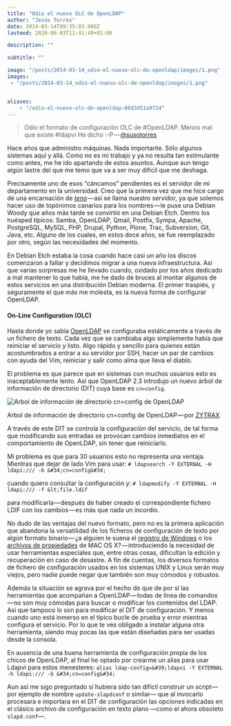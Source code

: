 ```yaml
---
title: "Odio el nuevo OLC de OpenLDAP"
author: "Jesús Torres"
date: 2014-03-14T09:35:03.000Z
lastmod: 2020-06-03T11:41:49+01:00

description: ""

subtitle: ""

image: "/posts/2014-03-14_odio-el-nuevo-olc-de-openldap/images/1.png" 
images:
 - "/posts/2014-03-14_odio-el-nuevo-olc-de-openldap/images/1.png" 


aliases:
    - "/odio-el-nuevo-olc-de-openldap-86d3d51a9724"
---
```


> Odio el formato de configuración OLC de #OpenLDAP. Menos mal que existe #ldapvi He dicho :-P — [@susotorres](https://twitter.com/susotorres/status/441179272498012160)

Hace años que administro máquinas. Nada importante. Sólo algunos sistemas aquí y allá. Como no es mi trabajo y ya no resulta tan estimulante como antes, me he ido apartando de estos asuntos. Aunque aun tengo algún lastre del que me temo que va a ser muy difícil que me deshaga.

Precisamente uno de esos “cáncamos” pendientes es el servidor de mi departamento en la universidad. Creo que la primera vez que me hice cargo de una encarnación de [_teno_](http://es.wikipedia.org/wiki/Macizo_de_Teno) — así se llama nuestro servidor, ya que solemos hacer uso de topónimos canarios para los nombres — le puse una Debian Woody que años más tarde se convirtió en una Debian Etch. Dentro los huésped típicos: Samba, OpenLDAP, Qmail, Postfix, Sympa, Apache, PostgreSQL, MySQL, PHP, Drupal, Python, Plone, Trac, Subversion, Git, Java, etc. Alguno de los cuales, en estos doce años, se fue reemplazado por otro, según las necesidades del momento.

En Debian Etch estaba la cosa cuando hace casi un año los discos comenzaron a fallar y decidimos migrar a una nueva infraestructura. Así que varias sorpresas me he llevado cuando, oxidado por los años dedicado a mal mantener lo que había, me he dado de bruces al montar algunos de estos servicios en una distribución Debian moderna. El primer traspiés, y seguramente el que más me molesta, es la nueva forma de configurar OpenLDAP.

#### On-Line Configuration (OLC)

Hasta donde yo sabía [OpenLDAP](http://www.openldap.org/) se configuraba estáticamente a través de un fichero de texto. Cada vez que se cambiaba algo simplemente había que reiniciar el servicio y listo. Algo rápido y sencillo para quienes están acostumbrados a entrar a su servidor por SSH, hacer un par de cambios con ayuda del Vim, reiniciar y salir como alma que lleva el diablo.

El problema es que parece que en sistemas con muchos usuarios esto es inaceptablemente lento. Así que OpenLDAP 2.3 introdujo un nuevo árbol de información de directorio (DIT) cuya base es `cn=config`.




![Arbol de información de directorio cn=config de OpenLDAP ](https://jmtorres.webs.ull.es/me/wp-content/uploads/2014/03/openldap-dit.png)

Arbol de información de directorio cn=config de OpenLDAP — por [ZYTRAX](http://www.zytrax.com/books/ldap/)



A través de este DIT se controla la configuración del servicio, de tal forma que modificando sus entradas se provocan cambios inmediatos en el comportamiento de OpenLDAP, sin tener que reiniciarlo.

Mi problema es que para 30 usuarios esto no representa una ventaja. Mientras que dejar de lado Vim para usar:
``# ldapsearch -Y EXTERNAL -H ldapi:/// -b &#34;cn=config&#34;``

cuando quiero consultar la configuración y:
``# ldapmodify -Y EXTERNAL -H ldapi:/// -f &lt;file.ldif``

para modificarla — después de haber creado el correspondiente fichero LDIF con los cambios — es más que nada un incordio.

No dudo de las ventajas del nuevo formato, pero no es la primera aplicación que abandona la versatilidad de los ficheros de configuración de texto por algún formato binario — ¿a alguien le suena el [registro de Windows](http://es.wikipedia.org/wiki/Registro_de_windows) o los [archivos de propiedades](http://es.wikipedia.org/wiki/Lista_de_propiedades) de MAC OS X? — introduciendo la necesidad de usar herramientas especiales que, entre otras cosas, dificultan la edición y recuperación en caso de desastre. A fin de cuentas, los diversos formatos de fichero de configuración usados en los sistemas UNIX y Linux serán muy viejos, pero nadie puede negar que también son muy cómodos y robustos.

Además la situación se agrava por el hecho de que de por sí las herramientas que acompañan a OpenLDAP — todas de línea de comandos — no son muy cómodas para buscar o modificar los contenidos del LDAP. Así que tampoco lo son para modificar el DIT de configuración. Y menos cuando uno está inmerso en el típico bucle de prueba y error mientras configura el servicio. Por lo que te ves obligado a instalar alguna otra herramienta, siendo muy pocas las que están diseñadas para ser usadas desde la consola.

En ausencia de una buena herramienta de configuración propia de los chicos de OpenLDAP, al final he optado por crearme un alias para usar Ldapvi para estos menesteres:
``alias ldap-config=&#39;ldapvi -Y EXTERNAL -h ldapi:/// -b &#34;cn=config&#34;``

Aun así me sigo preguntado si hubiera sido tan difícil construir un script — por ejemplo de nombre `update-slapdconf` o similar— que al invocarlo procesara e importara en el DIT de configuración las opciones indicadas en el clásico archivo de configuración en texto plano —como el ahora obsoleto `slapd.conf`—.
